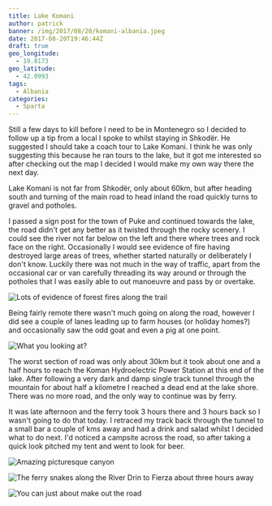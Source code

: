 ```yaml
---
title: Lake Komani
author: patrick
banner: /img/2017/08/20/komani-albania.jpeg
date: 2017-08-20T19:46:44Z
draft: true
geo_longitude:
  - 19.8173
geo_latitude:
  - 42.0993
tags:
  - Albania
categories:
  - Sparta
---
```

Still a few days to kill before I need to be in Montenegro so I decided to follow up a tip from a local I spoke to whilst staying in Shkodër. He suggested I should take a coach tour to Lake Komani. I think he was only suggesting this because he ran tours to the lake, but it got me interested so after checking out the map I decided I would make my own way there the next day.

Lake Komani is not far from Shkodër, only about 60km, but after heading south and turning of the main road to head inland the road quickly turns to gravel and potholes.

<!--more-->

I passed a sign post for the town of Puke and continued towards the lake, the road didn't get any better as it twisted through the rocky scenery. I could see the river not far below on the left and there where trees and rock face on the right. Occasionally I would see evidence of fire having destroyed large areas of trees, whether started naturally or deliberately I don't know. Luckily there was not much in the way of traffic, apart from the occasional car or van carefully threading its way around or through the potholes that I was easily able to out manoeuvre and pass by or overtake.

![Lots of evidence of forest fires along the trail](/img/2017/08/19/forestfire-albania.jpeg)

Being fairly remote there wasn't much going on along the road, however I did see a couple of lanes leading up to farm houses (or holiday homes?) and occasionally saw the odd goat and even a pig at one point.

![What you looking at?](/img/2017/08/19/goat-albania.jpeg)

The worst section of road was only about 30km but it took about one and a half hours to reach the Koman Hydroelectric Power Station at this end of the lake. After following a very dark and damp single track tunnel through the mountain for about half a kilometre I reached a dead end at the lake shore. There was no more road, and the only way to continue was by ferry.

It was late afternoon and the ferry took 3 hours there and 3 hours back so I wasn't going to do that today. I retraced my track back through the tunnel to a small bar a couple of kms away and had a drink and salad whilst I decided what to do next. I'd noticed a campsite across the road, so after taking a quick look pitched my tent and went to look for beer. 

![Amazing picturesque canyon](/img/2017/08/20/komani-albania-1.jpeg)

![The ferry snakes along the River Drin to Fierza about three hours away](/img/2017/08/20/komani-albania-2.jpeg)

![You can just about make out the road](/img/2017/08/20/komani-albania-3.jpeg)
